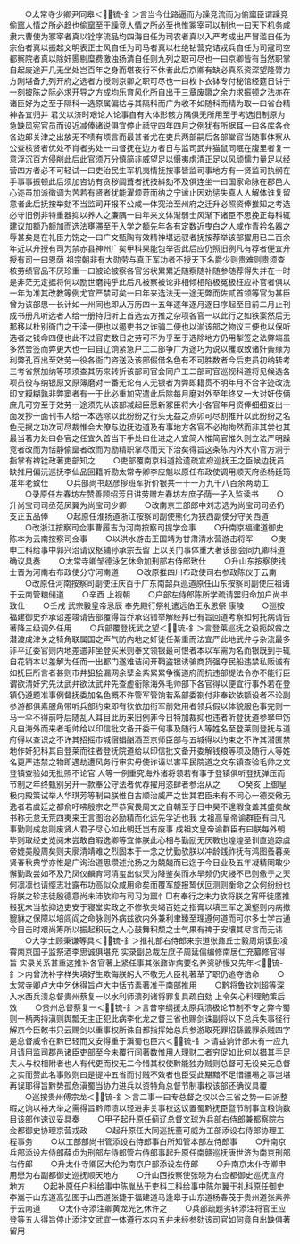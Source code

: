 <!-- { "loadSidebar": true } -->
　　○太常寺少卿尹同皋＜锍-釒＞言当今仕路逼而为躁竞流而为偷窳臣谓躁竞偷窳人情之所必趋也偷窳至于躁竞人情之所必至也惟冢宰可以制也一曰天下机务咸隶六曹使为冢宰者真以铨序流品均四海自任为司农者真以入严考成出严冒滥自任为宗伯者真以振起文明表正士风自任为司马者真以杜绝钻营克诘戎兵自任为司寇司空都察院者真以除奸慝剔糜费激浊扬清自任则九列之职可尽也一曰京卿皆有当然职掌自起废途开几无坐处岂百年之身而堪夜行不休者此后京卿有缺必真系资深望隆膂力方刚堪备九列开府之选者方授则京卿之职可尽也一曰枚卜衣钵专付秘馆经筵日讲于一刻披陈之际必求开导之方成均乐育风化所自出于三章废隳之余力求振顿之法亦在诸臣好为之至于隔科一选原属偏枯与其隔科而广为收不如随科而精为取一曰省台精神各宜归并  君父以济时艰论人论事自有大体形骸方隅俱无所用至于考选旧制原为急缺风宪官员而设近减俸诸说俱宜停止祗守四年四月之例犹有所据耳一曰各库各仓各边郎关津之出放无不啧有烦言而最甚者尤在吏兵两部嗣后各部堂官当随事体察从公查核贤者优处不肖者劣处一曰督抚在边方者日与监司武弁猫鼠同眠在腹里者复一意浮沉百方侵削此后此官须万分慎简非威望足以慑夷虏清正足以风顽懦力量足以经营四方者必不可轻试一曰吏治民生军机夷情抚按事皆监司事地方有一贤监司执纲在手事事振顿此后须加咨访有贪秽阘葺者抚按紏劾不及俱连坐一曰国家命脉在郡邑人心迩虽加派徵调为苦若有贤者犹能濯烦苛而纳之宁谧止因劝惩失真人人解体谁复留意者此后抚按举劾不当监司开报不公咸一体究治至州府之迁升必照资俸推知之考选必守旧例非特重器抑以养人之廉隅一曰年来文体渐弱士风渐下诸臣不思挽正每科辄建议加额乃额加而选法壅滞至于入学之额先年各有定数近曳白之人咸作青衿名器之辱甚矣是在礼臣力饬之一曰广文甄陶有效精神堪远驭者抚按荐举该部擢用已二百余年近以升授有司为禁赤县神州广矣甲科果能包举否此后应仍照旧例凡有荐者便宜升授有司一曰恩荫  祖宗朝非有大勋劳与真正军功者不授天下名爵少则贵难则贵须查核劳绩官品不厌珍重一曰被论被察各官劣状累累近随察随补随参随荐得失并在一时是非茫无定据将何以励世磨钝乎此后凡被察被论非相倾相陷极冤极枉应补官者俱以一年为准其改教等例尤宜严禁可矣一曰年来选法无一途无弊而佐贰首领等官为甚臣曾为该部思一长计如一州同也即从万历四十五年逐年逐月逐日序起至目前二月止刊成书册凡听选者人给一册持归听上首选去方推之杂项各官一以此行之如铁案然后无那移以杜别衙门之干渎一便也以遏吏书之诈骗二便也以湔该部之物议三便也以保听选者之钱命四便也此不过官吏数日之劳可不为乎至于选除地方仍用掣签之法弊端虽多然舍签而弊更大也一曰自辽饷紧急户工二部争广为途巧为说以攫取致诸奸夤缘为利弊孔百出至效劳一役各衙门咨送及该部假借名色有不可胜数者今后吏员初纳转考三考省祭加纳等项须查其历来转折该部司官会同户工二部司官巡视科道将见候选各项员役与纳银原文原簿磨对一番无论有人无银者为弊即籍贯不明年月不合字迹改洗印文糢糊孰非弊窦者有一于此必重加究遣此后除每月磨对外至年终又一大对奸伎俩庶几可穷至于效劳一途须先从该部减起臣愿新冢臣将大小各官年月资俸细细查出一面发抄一面刊书人给一本选除以此纷纷之行头无益之点卯可尽割推升以此纷纷之名色无据之功次可尽裁惟会大僚与边抚边道及有事地方各官不必拘拘然而非其尝也其最当著力处曰各官之任宜久首当下手处曰仕进之人宜简人惟简官惟久则立法严明躁竞者改而为恬静偷窳者改而为励精职掌尽而天下治矣得旨这条陈内外大小官方洞于指掌有禆铨政著吏部知之
　　○吏部覆南京科道拾遗疏宣府巡抚王之臣候边抚员缺推用偏沅巡抚李仙品回籍听勘太常寺卿李应魁以原任布政使调用顺天府丞杨廷筠准年老致仕
　　○兵部尚书赵彦摉班军折价银共一十一万九千八百余两助工
　　○录原任左春坊左赞善顾绍芳日讲劳赠左春坊左庶子荫一子入监读书
　　○升尚宝司司丞范凤翼为尚宝司少卿
　　○改南京工部郎中刘志选为尚宝司司丞仍支正五品俸
　　○起原任淮扬道浙江按察司副使熊化为狭西副使分守关西道
　　○改浙江按察司佥事曹履吉为河南按察司提学佥事
　　○升南京福建道御史陈本为云南按察司佥事
　　○以洪水游击王国靖为甘肃清水营游击将军
　　○庚申工科给事中郭兴治请议枢辅孙承宗去留  上以关门事体重大著该部会同九卿科道确议具奏
　　○太常寺卿邹德泳乞休命加刑部右侍郎致仕
　　○升山东按察使钱士晋为河南右布政使分守河南道
　　○改原推四川布政使司右参政陈仪于云南
　　○改原任河南按察司副使汪庆百于广东南韶兵巡道原任山东按察司副使庄祖诲于云南管粮储道
　　○辛酉  上视朝
　　○户部左侍郎陈所学疏请罢归命加户尚书致仕
　　○壬戌  武宗毅皇帝忌辰  奉先殿行祭礼遣远伯王永恩祭  康陵
　　○巡按福建御史乔承诏差竣请告部覆得旨乔承诏错举解经邦已有旨回道考察如何托病请告著降三级调外任用
　　○兵部覆登抚武之望＜锍-釒＞言登莱巡抚之设扼奴酋之潜渡成津关之犄角联属国之声气防内地之奸徒任綦重而法宜严此地武弁与杂流最多非平辽委官则内地差遣非坐登买米则奉文领银最可恨者本以军需为名而银既到手辄自花销本以差解为任而一出都门遂难诘问开鞘盗银诱骗商货强夺民船违禁私贩诚有如抚臣所言者甚则市井狙狯漏网余孽金紫累累争衡道府而抗违部提法令亦不能行臣谓欲清奸宄先汰武弁欲汰武弁先查虚衔除海外毛帅部下各官得以便宜行事外若在登镇仍遵题准事例督抚委加名色概不许管军管饷若系部委劄付非奉钦依额设者不论副参游都俱素服角带听兵部约束即有钦依加衔军前效用者领兵假以体貌服色事完则一马一伞不得前呼后随乱人耳目此历来旧例非今日特加裁抑也违者听登抚道参拏申饬凡自海外而来者毛帅给以印信批文备开委干何事及随行人等姓名至登莱则登抚与道府得以查识之不许其招摇市城宿娼酗酒至京师臣部与五城得以约束之不许其潜匿禁地作奸犯科其自登莱而往者登抚院道给以印信批文备开委解钱粮等项及随行人等姓名更严违禁之物即遇劫遭风务行审实毋使诈诬以害平民院道之文东镇查验毛帅之文登镇查验如无批照不论官  人等一例重究海外诸将领若有事于登镇俱听登抚弹压而节制之年终甄别另开一款奉公守法者优荐擢用恣肆者参治从之
　　○癸亥  上御皇极内殿策试举人华琪芳等制曰朕惟自古顺治威严之世其君臣未有不同心一德交儆无逸者若虞廷之都俞吁咈殷宗之严恭寅畏周文之自朝至于日中昊不遑暇食盖其盛矣故书称无怠无荒四夷来王言图治必励精而化远先孚近也我  太祖高皇帝谕群臣有曰凡事勤则成怠则废贤人君子尽心如此朝廷岂有废事  成祖文皇帝谕群臣有曰朕每外朝毕则取经史览阅未尝敢自暇逸卿等宜体朕此心相与勤励无厌斁也煌煌圣训直追踪虞帝媲美殷周矣则夫廓清靖难之烈固本于一念之忧勤欤朕以冲龄践祚抚有鸿图蚤暮亲贤春秋典学亦惟是广询治道思缵述允扬之为兢兢而已迄于今日业及五年凝精罔敢少懈勤政尝如不及乃凤仪麟育河清玺出似天为降鉴矣而水旱频仍灾祲不已则儆于之天何凛凛也请缨志壮露布功高似众咸用命矣而覆军旋报鸷伏叵测则衡命之众何纷纷也将朕之轸志徒殷德意尚未沛欤抑有司习为窳忄□有奉行之未力欤将朕之宵旰徒廑推毂犹未当欤抑边吏安于寝堂实政之不修欤夫竭百姓之指膏以填三军之溪壑则内病撤貔貅之保障以培闾阎之命脉则外病兹欲内外兼利聿臻至理遵何道而可尔多士学古通今目击时艰尚筹所以振起积玩之人心鼓舞积颓之士气果有禆于安壤其尽言而无讳
　　○大学士顾秉谦等具＜锍-釒＞推礼部右侍郎来宗道张鼐丘士毅周炳谟彭凌霄南京国子监祭酒李思诚俱堪充  实录副总裁左庶子周延儒编修南居仁充纂修官得旨  实录关系甚重这推补各官著上紧任事其张鼐诈病要名养资骄慢又先年＜锍-釒＞内曾洗补字样失填好生欺侮朕躬大不敬无人臣礼著革了职仍追夺诰命
　　○太常寺卿卢大中乞休得旨卢大中恬节素著准于南部推用
　　○黔将鲁钦刘超等深入水西兵溃总督贵州蔡复一以水利师溃列诸将罪复具疏自劾  上令矢心料理勉策后效
　　○贵州总督蔡复一＜锍-釒＞言昔李纲援太原兵溃极论节制不专之弊今蜀则一柄两持滇则舆瓢无主正犯此病李化龙之督三省也赐剑诛副将以下总兵失事径行解京今臣敕书只云赐剑以重事权所诛自都指挥始总兵参游取死罪招繇戴罪杀贼四字是总督威令在黔已轻而又安得重于滇蜀也臣六＜锍-釒＞请益饷计部未有一应九月请用监司郡邑诸臣吏部至今未覆行间著数惟用人理财二者穷促如此何以措其手足夫人与权相附者也人有代更而权无二今惜其权使黔能独办贼则总督可无设矣无总督之实而赘此名事败则曰是提冲五省而讨贼不效者也臣受此黮黯不足惜疆埸之事岂堪再误耶得旨黔势孤危滇蜀当协力进兵以资特角总督节制事权该部还确议具覆
　　○巡按贵州傅宗龙＜锍-釒＞言二事一曰专总督之权以合三省之势一曰派整暇之饷以裕大举之需得旨黔师溃以轻进非关事权这议置蜀黔抚臣暨节制事宜粮饷数目该部作速议妥具奏
　　○甲子起升原任蓟辽总督文球为兵部右侍郎兼都察院右佥都御史协理京营戎政
　　○起升原任大同巡抚董可威为工部添设右侍郎协理工程事务
　　○以工部部尚书管添设右侍郎事白所知管本部左侍郎事
　　○升南京兵部添设左侍郎薛贞为刑部左侍郎管右侍郎事起升原任南赣巡抚唐世济为南京刑部右侍郎
　　○升太仆寺卿区大伦为南京户部添设左侍郎
　　○升南京太仆寺卿申用懋为右副都御史巡抚顺天地方
　　○升山西按察使张晓为右佥都御史巡抚宣府地方
　　○起补原任户科给事中陈胤丛于吏科工科给事中陈尔翼于礼科原任御史李嵩于山东道高弘图于山西道张捷于福建道马逢皋于山东道杨春茂于贵州道张素养于云南道
　　○太仆寺添注卿黄龙光乞休许之
　　○兵部疏题劣转添注将官王应登等五人得旨停止添注文武宜一体遵行本内五弁未经参劾该司官如何竟自出缺俱著留用
